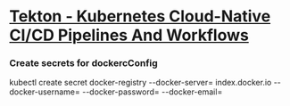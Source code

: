 # [Tekton - Kubernetes Cloud-Native CI/CD Pipelines And Workflows](https://youtu.be/7mvrpxz_BfE)


### Create secrets for dockercConfig

kubectl create secret  docker-registry <regcred>  --docker-server= index.docker.io --docker-username= <docker-username> --docker-password=<docker-pass>   --docker-email=<email-id on docker>
